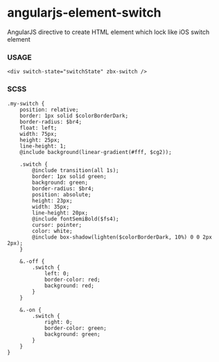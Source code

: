 angularjs-element-switch
==========================

AngularJS directive to create HTML element which lock like iOS switch element 


### USAGE

    <div switch-state="switchState" zbx-switch />

### SCSS

    .my-switch {
        position: relative;
        border: 1px solid $colorBorderDark;
        border-radius: $br4;
        float: left;
        width: 75px;
        height: 25px;
        line-height: 1;
        @include background(linear-gradient(#fff, $cg2));

        .switch {
            @include transition(all 1s);
            border: 1px solid green;
            background: green;
            border-radius: $br4;
            position: absolute;
            height: 23px;
            width: 35px;
            line-height: 20px;
            @include fontSemiBold($fs4);
            cursor: pointer;
            color: white;
            @include box-shadow(lighten($colorBorderDark, 10%) 0 0 2px 2px);
        }
    
        &.-off {
            .switch {
                left: 0;
                border-color: red;
                background: red;
            }
        }

        &.-on {
            .switch {
                right: 0;
                border-color: green;
                background: green;
            }
        }
    }

